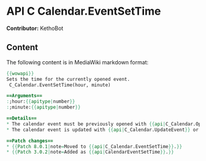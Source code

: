 # API C Calendar.EventSetTime

**Contributor:** KethoBot

## Content

The following content is in MediaWiki markdown format:

```mediawiki
{{wowapi}}
Sets the time for the currently opened event.
 C_Calendar.EventSetTime(hour, minute)

==Arguments==
:;hour:{{apitype|number}}
:;minute:{{apitype|number}}

==Details==
* The calendar event must be previously opened with {{api|C_Calendar.OpenEvent}} or an event candidate from {{api|C_Calendar.CreatePlayerEvent}} and similar.
* The calendar event is updated with {{api|C_Calendar.UpdateEvent}} or created with {{api|C_Calendar.AddEvent}}.

==Patch changes==
* {{Patch 8.0.1|note=Moved to {{api|C_Calendar.EventSetTime}}.}}
* {{Patch 3.0.2|note=Added as {{api|CalendarEventSetTime}}.}}
```